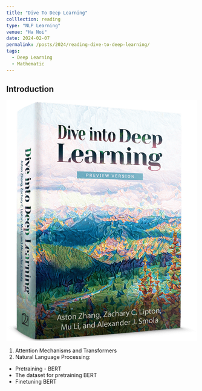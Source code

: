 ```yaml
---
title: "Dive To Deep Learning"
colllection: reading
type: "NLP Learning"
venue: "Ha Noi"
date: 2024-02-07
permalink: /posts/2024/reading-dive-to-deep-learning/
tags:
  - Deep Learning
  - Mathematic
--- 
```


<head>
    <style type="text/css">
        figure{text-align: center;}
        math{text-align: center;}
    </style>
</head>

## Introduction

<p align="center">
  <img src="/images/reading/dive-to-depp-learning/front.png">
</p>


1. Attention Mechanisms and Transformers
2. Natural Language Processing: 
+ Pretraining - BERT
+ The dataset for pretraining BERT
+ Finetuning BERT

